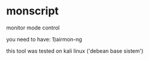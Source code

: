 # monscript
monitor mode control

you need to have:
1)airmon-ng

this tool was tested on kali linux ('debean base sistem')
